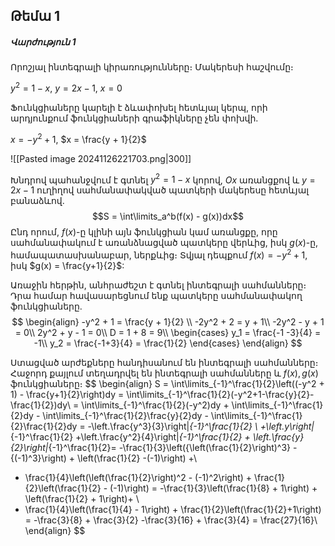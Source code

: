 
## Թեմա 1

##### Վարժություն 1 

Որոշյալ ինտեգրալի կիրառությունները։ Մակերեսի հաշվումը։

$y^2 = 1-x$, $y = 2x - 1$, $x= 0$

Ֆունկցիաները կարելի է ձևափոխել հետևյալ կերպ, որի արդյունքում ֆունկցիաների գրաֆիկները չեն փոխվի․

$x = -y^2 + 1$, $x = \frac{y + 1}{2}$

![[Pasted image 20241126221703.png|300]]

Խնդրով պահանջվում է գտնել $y^2 = 1-x$ կորով, $Ox$ առանցքով և $y = 2x - 1$ ուղիղով սահմանափակված պատկերի մակերեսը հետևյալ բանաձևով․
$$S = \int\limits_a^b(f(x) - g(x))dx$$
Ընդ որում, $f(x)$-ը կլինի այն ֆունկցիան կամ առանցքը, որը սահմանափակում է առանձնացված պատկերը վերևից, իսկ $g(x)$-ը, համապատասխանաբար, ներքևից։ Տվյալ դեպքում $f(x) = -y^2 + 1$, իսկ $g(x) = \frac{y+1}{2}$:

Առաջին հերթին, անհրաժեշտ է գտնել ինտեգրալի սահմանները։ Դրա համար հավասարեցնում ենք պատկերը սահմանափակող ֆունկցիաները․
$$
\begin{align}
-y^2 + 1 = \frac{y + 1}{2} \\
-2y^2 + 2 = y + 1\\
-2y^2 - y + 1 = 0\\
2y^2 + y - 1 = 0\\
D = 1 + 8 = 9\\
\begin{cases}
y_1 = \frac{-1 -3}{4} = -1\\
y_2 = \frac{-1+3}{4} = \frac{1}{2}
\end{cases}
\end{align}
$$

Ստացված արժեքները հանդիսանում են ինտեգրալի սահմանները։ Հաջորդ քայլում տեղադրվել են ինտեգրալի սահմանները և $f(x), g(x)$ ֆունկցիաները։
$$
\begin{align}
S = \int\limits_{-1}^\frac{1}{2}\left((-y^2 + 1) - \frac{y+1}{2}\right)dy = \int\limits_{-1}^\frac{1}{2}(-y^2+1-\frac{y}{2}- \frac{1}{2})dy\\
= \int\limits_{-1}^\frac{1}{2}(-y^2)dy + \int\limits_{-1}^\frac{1}{2}dy - \int\limits_{-1}^\frac{1}{2}\frac{y}{2}dy - \int\limits_{-1}^\frac{1}{2}\frac{1}{2}dy = -\left.\frac{y^3}{3}\right|_{-1}^\frac{1}{2} \\
+\left.y\right|_{-1}^\frac{1}{2} +\left.\frac{y^2}{4}\right|_{-1}^\frac{1}{2} + \left.\frac{y}{2}\right|_{-1}^\frac{1}{2}= -\frac{1}{3}\left({\left(\frac{1}{2}\right)^3} - {(-1)^3}\right) + \left(\frac{1}{2} -(-1)\right) +\\
+ \frac{1}{4}\left(\left(\frac{1}{2}\right)^2 - (-1)^2\right) + \frac{1}{2}\left(\frac{1}{2} - (-1)\right) = -\frac{1}{3}\left(\frac{1}{8} + 1\right) + \left(\frac{1}{2} + 1\right)+ \\
+ \frac{1}{4}\left(\frac{1}{4} - 1\right) + \frac{1}{2}\left(\frac{1}{2}+1\right) = -\frac{3}{8} + \frac{3}{2} -\frac{3}{16} + \frac{3}{4} =  \frac{27}{16}\\
\end{align}
$$
